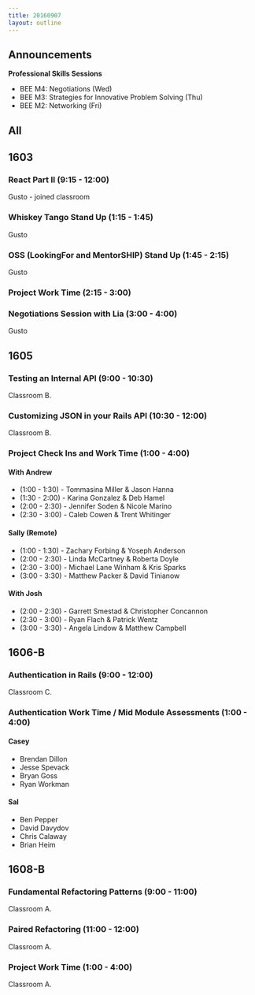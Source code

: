 ```yaml
---
title: 20160907
layout: outline
---
```


## Announcements
**Professional Skills Sessions**  

* BEE M4: Negotiations (Wed)  
* BEE M3: Strategies for Innovative Problem Solving (Thu)  
* BEE M2: Networking (Fri)  

## All

## 1603

### React Part II (9:15 - 12:00)

Gusto - joined classroom

### Whiskey Tango Stand Up (1:15 - 1:45)

Gusto

### OSS (LookingFor and MentorSHIP) Stand Up (1:45 - 2:15)

Gusto

### Project Work Time (2:15 - 3:00)

### Negotiations Session with Lia (3:00 - 4:00)

Gusto

## 1605

### Testing an Internal API (9:00 - 10:30)

Classroom B.

### Customizing JSON in your Rails API (10:30 - 12:00)

Classroom B.

### Project Check Ins and Work Time (1:00 - 4:00)

#### With Andrew

* (1:00 - 1:30) - Tommasina Miller & Jason Hanna
* (1:30 - 2:00) - Karina Gonzalez & Deb Hamel
* (2:00 - 2:30) - Jennifer Soden & Nicole Marino
* (2:30 - 3:00) - Caleb Cowen & Trent Whitinger

#### Sally (Remote)

* (1:00 - 1:30) - Zachary Forbing & Yoseph Anderson
* (2:00 - 2:30) - Linda McCartney & Roberta Doyle
* (2:30 - 3:00) - Michael Lane Winham & Kris Sparks
* (3:00 - 3:30) - Matthew Packer & David Tinianow

#### With Josh

* (2:00 - 2:30) - Garrett Smestad & Christopher Concannon
* (2:30 - 3:00) - Ryan Flach & Patrick Wentz
* (3:00 - 3:30) - Angela Lindow & Matthew Campbell


## 1606-B

### Authentication in Rails (9:00 - 12:00)

Classroom C.

### Authentication Work Time / Mid Module Assessments (1:00 - 4:00)

#### Casey

* Brendan Dillon
* Jesse Spevack
* Bryan Goss
* Ryan Workman

#### Sal

* Ben Pepper
* David Davydov
* Chris Calaway
* Brian Heim

## 1608-B

### Fundamental Refactoring Patterns (9:00 - 11:00)

Classroom A.

### Paired Refactoring (11:00 - 12:00)

Classroom A.

### Project Work Time (1:00 - 4:00)

Classroom A.

